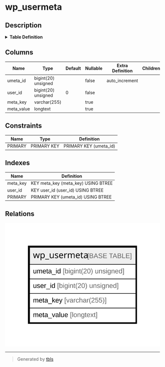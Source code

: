# wp_usermeta

## Description

<details>
<summary><strong>Table Definition</strong></summary>

```sql
CREATE TABLE `wp_usermeta` (
  `umeta_id` bigint(20) unsigned NOT NULL AUTO_INCREMENT,
  `user_id` bigint(20) unsigned NOT NULL DEFAULT '0',
  `meta_key` varchar(255) COLLATE utf8mb4_unicode_520_ci DEFAULT NULL,
  `meta_value` longtext COLLATE utf8mb4_unicode_520_ci,
  PRIMARY KEY (`umeta_id`),
  KEY `user_id` (`user_id`),
  KEY `meta_key` (`meta_key`(191))
) ENGINE=InnoDB AUTO_INCREMENT=[Redacted by tbls] DEFAULT CHARSET=utf8mb4 COLLATE=utf8mb4_unicode_520_ci
```

</details>

## Columns

| Name | Type | Default | Nullable | Extra Definition | Children | Parents | Comment |
| ---- | ---- | ------- | -------- | --------------- | -------- | ------- | ------- |
| umeta_id | bigint(20) unsigned |  | false | auto_increment |  |  |  |
| user_id | bigint(20) unsigned | 0 | false |  |  |  |  |
| meta_key | varchar(255) |  | true |  |  |  |  |
| meta_value | longtext |  | true |  |  |  |  |

## Constraints

| Name | Type | Definition |
| ---- | ---- | ---------- |
| PRIMARY | PRIMARY KEY | PRIMARY KEY (umeta_id) |

## Indexes

| Name | Definition |
| ---- | ---------- |
| meta_key | KEY meta_key (meta_key) USING BTREE |
| user_id | KEY user_id (user_id) USING BTREE |
| PRIMARY | PRIMARY KEY (umeta_id) USING BTREE |

## Relations

![er](wp_usermeta.svg)

---

> Generated by [tbls](https://github.com/k1LoW/tbls)
